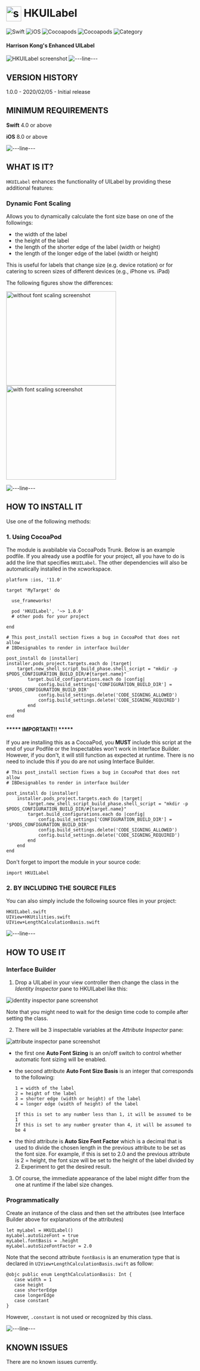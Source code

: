 # <img src="./docs/logo256.jpg" width="40" height="40" alt="skyRoute66 logo" style="vertical-align:middle"> HKUILabel
![Swift](https://img.shields.io/static/v1?label=Swift&message=4.0%20or%20above&color=%23FF4400&style=plastic) ![iOS](https://img.shields.io/static/v1?label=iOS&&message=8.0%20or%20above&color=yellow&style=plastic) ![Cocoapods](https://img.shields.io/cocoapods/v/HKUILabel?label=pod&color=brightgreen&style=plastic) ![Cocoapods](https://img.shields.io/cocoapods/l/HKUILabel?color=blue&style=plastic) ![Category](https://img.shields.io/static/v1?label=category&message=User%20Interface&color=blueviolet&style=plastic) 
#### Harrison Kong's Enhanced UILabel

<img src="./docs/HKUILabel.png" alt="HKUILabel screenshot">

<img src="./docs/cloudline.png" alt="---line---">

## VERSION HISTORY ##

1.0.0 - 2020/02/05 - Initial release

## MINIMUM REQUIREMENTS ##

**Swift** 4.0 or above

**iOS** 8.0 or above

<img src="./docs/cloudline.png" alt="---line---">

## WHAT IS IT? ##

`HKUILabel` enhances the functionality of UILabel by providing these additional features:

### Dynamic Font Scaling ###

Allows you to dynamically calculate the font size base on one of the followings:

- the width of the label
- the height of the label
- the length of the shorter edge of the label (width or height)
- the length of the longer edge of the label (width or height)

This is useful for labels that change size (e.g. device rotation) or for catering to screen sizes of different devices (e.g., iPhone vs. iPad)

The following figures show the differences:

<img src="./docs/Without-Scaling.jpg" width="294" height="252" alt="without font scaling screenshot"> <img src="./docs/With-Scaling.jpg" width="294" height="252" alt="with font scaling screenshot">

<img src="./docs/cloudline.png" alt="---line---">

## HOW TO INSTALL IT ##

Use one of the following methods:

### 1. Using CocoaPod ###

The module is avabilable via CocoaPods Trunk. Below is an example podfile. If you already use a podfile for your project, all you have to do is add the line that specifies `HKUILabel`. The other dependencies will also be automatically installed in the xcworkspace.

```
platform :ios, '11.0'

target 'MyTarget' do

  use_frameworks!

  pod 'HKUILabel', '~> 1.0.0'
  # other pods for your project

end

# This post_install section fixes a bug in CocoaPod that does not allow
# IBDesignables to render in interface builder

post_install do |installer|
installer.pods_project.targets.each do |target|
    target.new_shell_script_build_phase.shell_script = "mkdir -p $PODS_CONFIGURATION_BUILD_DIR/#{target.name}"
        target.build_configurations.each do |config|
            config.build_settings['CONFIGURATION_BUILD_DIR'] = '$PODS_CONFIGURATION_BUILD_DIR'
            config.build_settings.delete('CODE_SIGNING_ALLOWED')
            config.build_settings.delete('CODE_SIGNING_REQUIRED')
        end
    end
end
```

#### ***** IMPORTANT!! ***** ####

If you are installing this as a CocoaPod, you **MUST** include this script at the end of your Podfile or the Inspectables won't work in Interface Builder. However, if you don't, it will still function as expected at runtime. There is no need to include this if you do are not using Interface Builder.

```
# This post_install section fixes a bug in CocoaPod that does not allow
# IBDesignables to render in interface builder

post_install do |installer|
    installer.pods_project.targets.each do |target|
        target.new_shell_script_build_phase.shell_script = "mkdir -p $PODS_CONFIGURATION_BUILD_DIR/#{target.name}"
        target.build_configurations.each do |config|
            config.build_settings['CONFIGURATION_BUILD_DIR'] = '$PODS_CONFIGURATION_BUILD_DIR'
            config.build_settings.delete('CODE_SIGNING_ALLOWED')
            config.build_settings.delete('CODE_SIGNING_REQUIRED')
        end
    end
end
```

Don't forget to import the module in your source code:

```
import HKUILabel
```

### 2. BY INCLUDING THE SOURCE FILES ###

You can also simply include the following source files in your project:

```
HKUILabel.swift
UIView+HKUtilities.swift
UIView+LengthCalculationBasis.swift
```

<img src="./docs/cloudline.png" alt="---line---">

## HOW TO USE IT ##

### Interface Builder ###

1. Drop a UILabel in your view controller then change the class in the *Identity Inspector* pane to HKUILabel like this:

<img src="./docs/Identity-Inspector.png" alt="identity inspector pane screenshot">

Note that you might need to wait for the design time code to compile after setting the class.

2. There will be 3 inspectable variables at the *Attribute Inspector* pane:

<img src="./docs/Attribute-Inspector.png" alt="attribute inspector pane screenshot">

  - the first one **Auto Font Sizing** is an on/off switch to control whether automatic font sizing will be enabled.
  - the second attribute **Auto Font Size Basis** is an integer that corresponds to the following:

        1 = width of the label
        2 = height of the label
        3 = shorter edge (width or height) of the label
        4 = longer edge (width of height) of the label
        
        If this is set to any number less than 1, it will be assumed to be 1
        If this is set to any number greater than 4, it will be assumed to be 4
  
  - the third attribute is **Auto Size Font Factor** which is a decimal that is used to divide the chosen length in the previous attribute to be set as the font size. For example, if this is set to 2.0 and the previous attribute is 2 = height, the font size will be set to the height of the label divided by 2. Experiment to get the desired result.
  
3. Of course, the immediate appearance of the label might differ from the one at runtime if the label size changes.

### Programmatically ###

Create an instance of the class and then set the attributes (see Interface Builder above for explanations of the attributes)

```
let myLabel = HKUILabel()
myLabel.autoSizeFont = true
myLabel.fontBasis = .height
myLabel.autoSizeFontFactor = 2.0
```

Note that the second attribute `fontBasis` is an enumeration type that is declared in `UIView+LengthCalculationBasis.swift` as follow:

```
@objc public enum LengthCalculationBasis: Int {
   case width = 1
   case height
   case shorterEdge
   case longerEdge
   case constant
}
```

However, `.constant` is not used or recognized by this class.

<img src="./docs/cloudline.png" alt="---line---">

## KNOWN ISSUES ##

There are no known issues currently.
